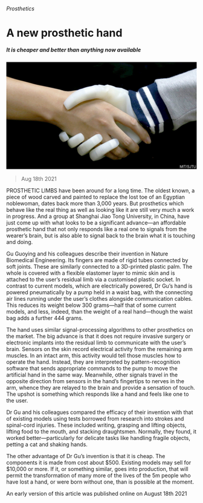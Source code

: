 ###### Prosthetics

# A new prosthetic hand 

##### It is cheaper and better than anything now available 

![image](images/20210814_stp504.jpg) 

> Aug 18th 2021 

PROSTHETIC LIMBS have been around for a long time. The oldest known, a piece of wood carved and painted to replace the lost toe of an Egyptian noblewoman, dates back more than 3,000 years. But prosthetics which behave like the real thing as well as looking like it are still very much a work in progress. And a group at Shanghai Jiao Tong University, in China, have just come up with what looks to be a significant advance—an affordable prosthetic hand that not only responds like a real one to signals from the wearer’s brain, but is also able to signal back to the brain what it is touching and doing.

Gu Guoying and his colleagues describe their invention in Nature Biomedical Engineering. Its fingers are made of rigid tubes connected by soft joints. These are similarly connected to a 3D-printed plastic palm. The whole is covered with a flexible elastomer layer to mimic skin and is attached to the user’s residual limb via a customised plastic socket. In contrast to current models, which are electrically powered, Dr Gu’s hand is powered pneumatically by a pump held in a waist bag, with the connecting air lines running under the user’s clothes alongside communication cables. This reduces its weight below 300 grams—half that of some current models, and less, indeed, than the weight of a real hand—though the waist bag adds a further 444 grams.


The hand uses similar signal-processing algorithms to other prosthetics on the market. The big advance is that it does not require invasive surgery or electronic implants into the residual limb to communicate with the user’s brain. Sensors on the skin record electrical activity from the remaining arm muscles. In an intact arm, this activity would tell those muscles how to operate the hand. Instead, they are interpreted by pattern-recognition software that sends appropriate commands to the pump to move the artificial hand in the same way. Meanwhile, other signals travel in the opposite direction from sensors in the hand’s fingertips to nerves in the arm, whence they are relayed to the brain and provide a sensation of touch. The upshot is something which responds like a hand and feels like one to the user.

Dr Gu and his colleagues compared the efficacy of their invention with that of existing models using tests borrowed from research into strokes and spinal-cord injuries. These included writing, grasping and lifting objects, lifting food to the mouth, and stacking draughtsmen. Normally, they found, it worked better—particularly for delicate tasks like handling fragile objects, petting a cat and shaking hands.

The other advantage of Dr Gu’s invention is that it is cheap. The components it is made from cost about $500. Existing models may sell for $10,000 or more. If it, or something similar, goes into production, that will permit the transformation of many more of the lives of the 5m people who have lost a hand, or were born without one, than is possible at the moment.

An early version of this article was published online on August 18th 2021


